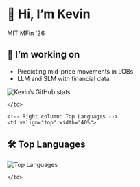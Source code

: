 # 👋 Hi, I’m Kevin  
MIT MFin '26

## 🔭 I’m working on
- Predicting mid-price movements in LOBs
- LLM and SLM with financial data


![Kevin’s GitHub stats](https://github-readme-stats.vercel.app/api?username=KevinChunye&show_icons=true&theme=radical)

    </td>

    <!-- Right column: Top Languages -->
    <td valign="top" width="40%">

## 🛠️ Top Languages

![Top Languages](https://github-readme-stats.vercel.app/api/top-langs/?username=KevinChunye&layout=compact&langs_count=6)

    </td>
  </tr>
</table>
